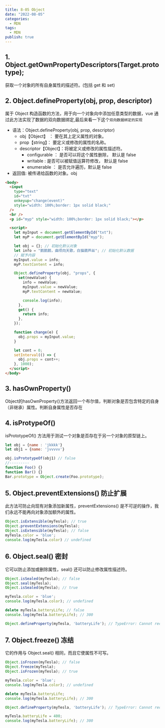 ```yaml
---
title: 8-05 Object
date: "2022-08-05"
categories:
  - MDN
tags:
  - MDN
publish: true
---
```


## 1. Object.getOwnPropertyDescriptors(Target.prototype);

获取一个对象的所有自身属性的描述符。(包括 get 和 set)

## 2. Object.defineProperty(obj, prop, descriptor)

属于 Object 构造函数的方法，用于向一个对象向中添加任意类型的数据，vue 通过此方法实现了数据的双向数据绑定,最后来看一下这个`双向数据绑定的实现`

- 语法：Object.defineProperty(obj, prop, descriptor)
  - obj【Object】 ： 要在其上定义属性的对象。
  - prop【string】： 要定义或修改的属性的名称。
  - descriptor【Object】：将被定义或修改的属性描述符。
    - configurable ： 是否可以将这个属性删除， 默认是 false
    - writable : 是否可以被赋值运算符修改， 默认是 false
    - enumerable ： 是否允许遍历，默认是 false
- 返回值: 被传递给函数的对象。obj

```html
<body>
  <input
    type="text"
    id="txt"
    onkeyup="change(event)"
    style="width: 100%;border: 1px solid black;"
  />
  <br />
  <p id="myp" style="width: 100%;border: 1px solid black;"></p>

  <script>
    let myInput = document.getElementById("txt");
    let myP = document.getElementById("myp");

    let obj = {}; // 初始化默认对象
    let info = "鹅鹅鹅，曲项向天歌，白猫葫芦丝"; // 初始化默认数据
    // 赋予内容
    myInput.value = info;
    myP.textContent = info;

    Object.defineProperty(obj, "props", {
      set(newValue) {
        info = newValue;
        myInput.value = newValue;
        myP.textContent = newValue;

        console.log(info);
      },
      get() {
        return info;
      },
    });

    function change(e) {
      obj.props = myInput.value;
    }

    let cont = 0;
    setInterval(() => {
      obj.props = cont++;
    }, 1000);
  </script>
</body>
```


## 3. hasOwnProperty()

Object的hasOwnProperty()方法返回一个布尔值，判断对象是否包含特定的自身（非继承）属性。判断自身属性是否存在


## 4. isProtypeOf()

isPrototypeOf() 方法用于测试一个对象是否存在于另一个对象的原型链上。  

```js
let obj = {name : 'jkkkk'}
let obj1 = {name: 'jvvvvv'}

obj.isPrototypeOf(obj1) // false
//---------
function Foo() {}
function Bar() {}
Bar.prototype = Object.create(Foo.prototype);

```

## 5. Object.preventExtensions() 防止扩展

此方法可防止向现有对象添加新属性，preventExtensions() 是不可逆的操作，我们永远不能再向对象添加额外的属性。  

```js
Object.isExtensible(myTesla); // true
Object.preventExtensions(myTesla);
Object.isExtensible(myTesla); // false
myTesla.color = 'blue';
console.log(myTesla.color) // undefined
```

## 6. Object.seal() 密封

它可以防止添加或删除属性，seal() 还可以防止修改属性描述符。  

```js
Object.isSealed(myTesla); // false
Object.seal(myTesla);
Object.isSealed(myTesla); // true

myTesla.color = 'blue';
console.log(myTesla.color); // undefined

delete myTesla.batteryLife; // false
console.log(myTesla.batteryLife); // 300

Object.defineProperty(myTesla, 'batteryLife'); // TypeError: Cannot redefine property: batteryLife
```

## 7. Object.freeze() 冻结

它的作用与 Object.seal() 相同，而且它使属性不可写。

```js
Object.isFrozen(myTesla); // false
Object.freeze(myTesla);
Object.isFrozen(myTesla); // true

myTesla.color = 'blue';
console.log(myTesla.color); // undefined

delete myTesla.batteryLife;
console.log(myTesla.batteryLife); // 300

Object.defineProperty(myTesla, 'batteryLife'); // TypeError: Cannot redefine property: batteryLife

myTesla.batteryLife = 400;
console.log(myTesla.batteryLife); // 300
```